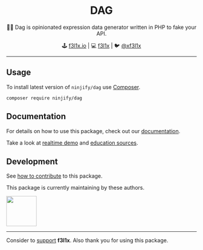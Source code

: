 <h1 align=center>DAG</h1>

<p align=center>
   🏃‍♂️ Dag is opinionated expression data generator written in PHP to fake your API.
</p>

<p align=center>
🕹 <a href="https://f3l1x.io">f3l1x.io</a> | 💻 <a href="https://github.com/f3l1x">f3l1x</a> | 🐦 <a href="https://twitter.com/xf3l1x">@xf3l1x</a>
</p>

-----

## Usage

To install latest version of `ninjify/dag` use [Composer](https://getcomposer.com).

```
composer require ninjify/dag
```

## Documentation

For details on how to use this package, check out our [documentation](.docs).

Take a look at [realtime demo](https://dag.jfx.cz) and [education sources](https://github.com/trainit/2019-11-vue-ts-php-zeit).

## Development

See [how to contribute](https://contributte.org/contributing.html) to this package.

This package is currently maintaining by these authors.

<a href="https://github.com/f3l1x">
    <img width="80" height="80" src="https://avatars2.githubusercontent.com/u/538058?v=3&s=80">
</a>

-----

Consider to [support](https://github.com/sponsors/f3l1x) **f3l1x**. Also thank you for using this package.


